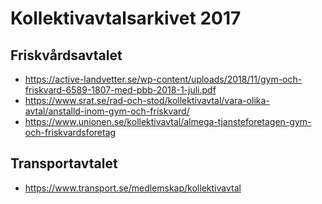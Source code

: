 # Kollektivavtalsarkivet 2017

## Friskvårdsavtalet

* https://active-landvetter.se/wp-content/uploads/2018/11/gym-och-friskvard-6589-1807-med-pbb-2018-1-juli.pdf
* https://www.srat.se/rad-och-stod/kollektivavtal/vara-olika-avtal/anstalld-inom-gym-och-friskvard/
* https://www.unionen.se/kollektivavtal/almega-tjansteforetagen-gym-och-friskvardsforetag

## Transportavtalet

* https://www.transport.se/medlemskap/kollektivavtal
